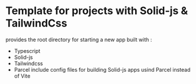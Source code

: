 # Template for projects with Solid-js & TailwindCss
provides the root directory for starting a new app built with :
* Typescript
* Solid-js
* Tailwindcss
* Parcel
include config files for building Solid-js apps usind Parcel instead of Vite
